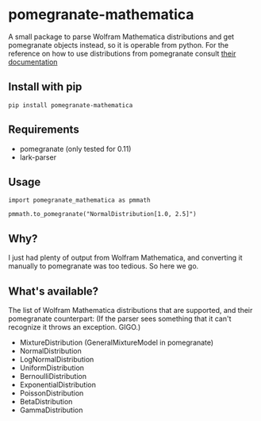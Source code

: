 # pomegranate-mathematica

A small package to parse Wolfram Mathematica distributions and get pomegranate objects instead, so it is operable from python. For the reference on how to use distributions from pomegranate consult [their documentation](https://pomegranate.readthedocs.io/en/latest/index.html)

## Install with pip
```
pip install pomegranate-mathematica
```

## Requirements

* pomegranate (only tested for 0.11)
* lark-parser

## Usage

```
import pomegranate_mathematica as pmmath

pmmath.to_pomegranate("NormalDistribution[1.0, 2.5]")
```

## Why?

I just had plenty of output from Wolfram Mathematica, and converting it manually to pomegranate was too tedious. So here we go.

## What's available?

The list of Wolfram Mathematica distributions that are supported, and their pomegranate counterpart: (If the parser sees something that it can't recognize it throws an exception. GIGO.)

* MixtureDistribution (GeneralMixtureModel in pomegranate)
* NormalDistribution
* LogNormalDistribution
* UniformDistribution
* BernoulliDistribution
* ExponentialDistribution
* PoissonDistribution
* BetaDistribution
* GammaDistribution

